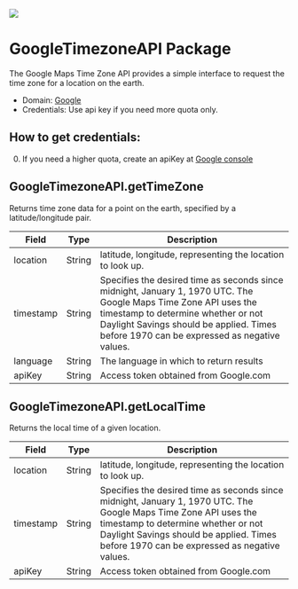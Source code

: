 [![](https://scdn.rapidapi.com/RapidAPI_banner.png)](https://rapidapi.com/package/GoogleTimezoneAPI/functions?utm_source=RapidAPIGitHub_GoogleTimezoneFunctions&utm_medium=button&utm_content=RapidAPI_GitHub)

# GoogleTimezoneAPI Package
The Google Maps Time Zone API provides a simple interface to request the time zone for a location on the earth.
* Domain: [Google](http://google.com)
* Credentials: Use api key if you need more quota only.

## How to get credentials: 
0. If you need a higher quota, create an apiKey at [Google console](https://console.developers.google.com/flows/enableapi?apiid=timezone_backend&reusekey=true&pli=1)
 
## GoogleTimezoneAPI.getTimeZone
Returns time zone data for a point on the earth, specified by a latitude/longitude pair.

| Field    | Type  | Description
|----------|-------|----------
| location | String| latitude, longitude, representing the location to look up.
| timestamp| String| Specifies the desired time as seconds since midnight, January 1, 1970 UTC. The Google Maps Time Zone API uses the timestamp to determine whether or not Daylight Savings should be applied. Times before 1970 can be expressed as negative values.
| language | String| The language in which to return results
| apiKey   | String| Access token obtained from Google.com

## GoogleTimezoneAPI.getLocalTime
Returns the local time of a given location.

| Field    | Type  | Description
|----------|-------|----------
| location | String| latitude, longitude, representing the location to look up.
| timestamp| String| Specifies the desired time as seconds since midnight, January 1, 1970 UTC. The Google Maps Time Zone API uses the timestamp to determine whether or not Daylight Savings should be applied. Times before 1970 can be expressed as negative values.
| apiKey   | String| Access token obtained from Google.com

